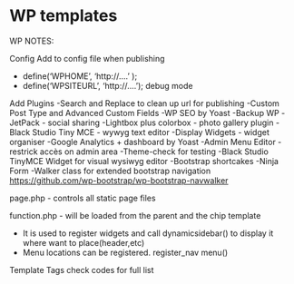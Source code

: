# WP templates

WP NOTES:

Config
Add to config file when publishing
- define(‘WPHOME’, ‘http://....’ );
- define(‘WPSITEURL’, ‘http://....’);
debug	mode

Add Plugins
-Search and Replace to clean up url for publishing
-Custom Post Type and Advanced Custom Fields
-WP SEO by Yoast
-Backup WP
-JetPack - social sharing
-Lightbox plus colorbox - photo gallery plugin
-Black Studio Tiny MCE - wywyg text editor
-Display Widgets - widget organiser
-Google Analytics + dashboard by Yoast
-Admin Menu Editor - restrick accès on admin area
-Theme-check for testing
-Black Studio TinyMCE Widget for visual wysiwyg editor
-Bootstrap shortcakes
-Ninja Form
-Walker class for extended bootstrap navigation
https://github.com/wp-bootstrap/wp-bootstrap-navwalker

page.php - controls all static page files

function.php - will be loaded from the parent and the chip template
 - It is used to register widgets and call dynamicsidebar() to display it where want to place(header,etc)
 - Menu locations can be registered. register_nav menu()

Template Tags
check codes for full list
